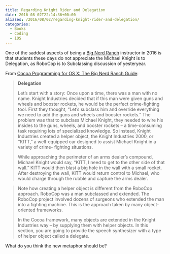 ```yaml
---
title: Regarding Knight Rider and Delegation
date: 2016-08-02T22:14:36+00:00
aliases: /2016/08/02/regarding-knight-rider-and-delegation/
categories:
  - Books
  - Coding
  - iOS
---
```


One of the saddest aspects of being a [Big Nerd Ranch][1] instructor in 2016 is that students these days do not appreciate the Michael Knight is to Delegation, as RoboCop is to Subclassing discussion of yesteryear.

From [Cocoa Programming for OS X: The Big Nerd Ranch Guide][2]:

> **Delegation**
>
> Let&#8217;s start with a story: Once upon a time, there was a man with no name. Knight Industries decided that if this man were given guns and wheels and booster rockets, he would be the perfect crime-fighting tool. First they thought, &#8220;Let&#8217;s subclass him and override everything we need to add the guns and wheels and booster rockets.&#8221; The problem was that to subclass Michael Knight, they needed to wire his insides to the guns, wheels, and booster rockets &#8211; a time-consuming task requiring lots of specialized knowledge. So instead, Knight Industries created a helper object, the Knight Industries 2000, or &#8220;KITT,&#8221; a well-equipped car designed to assist Michael Knight in a variety of crime- fighting situations.
>
> While approaching the perimeter of an arms dealer&#8217;s compound, Michael Knight would say, &#8220;KITT, I need to get to the other side of that wall.&#8221; KITT would then blast a big hole in the wall with a small rocket. After destroying the wall, KITT would return control to Michael, who would charge through the rubble and capture the arms dealer.

> Note how creating a helper object is different from the RoboCop approach. RoboCop was a man subclassed and extended. The RoboCop project involved dozens of surgeons who extended the man into a fighting machine. This is the approach taken by many object-oriented frameworks.
>
> In the Cocoa framework, many objects are extended in the Knight Industries way – by supplying them with helper objects. In this section, you are going to provide the speech synthesizer with a type of helper object called a delegate.

What do you think the new metaphor should be?

[1]: https://www.bignerdranch.com/
[2]: http://amzn.to/2aOLIBx
